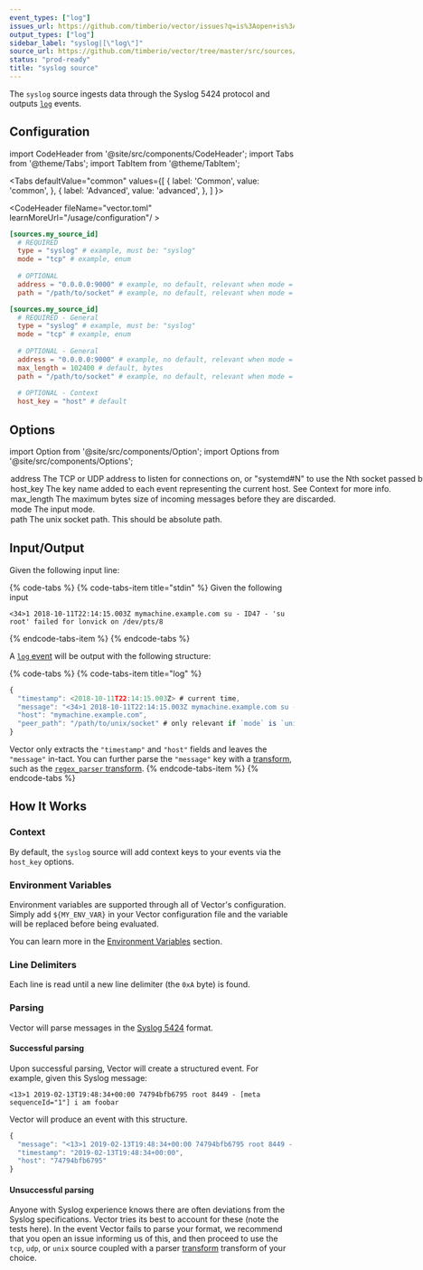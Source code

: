 ```yaml
---
event_types: ["log"]
issues_url: https://github.com/timberio/vector/issues?q=is%3Aopen+is%3Aissue+label%3A%22source%3A+syslog%22
output_types: ["log"]
sidebar_label: "syslog|[\"log\"]"
source_url: https://github.com/timberio/vector/tree/master/src/sources/syslog.rs
status: "prod-ready"
title: "syslog source" 
---
```


The `syslog` source ingests data through the Syslog 5424 protocol and outputs [`log`][docs.data-model.log] events.

## Configuration

import CodeHeader from '@site/src/components/CodeHeader';
import Tabs from '@theme/Tabs';
import TabItem from '@theme/TabItem';

<Tabs
  defaultValue="common"
  values={[
    { label: 'Common', value: 'common', },
    { label: 'Advanced', value: 'advanced', },
  ]
}>
<TabItem value="common">

<CodeHeader fileName="vector.toml" learnMoreUrl="/usage/configuration"/ >

```toml
[sources.my_source_id]
  # REQUIRED
  type = "syslog" # example, must be: "syslog"
  mode = "tcp" # example, enum
  
  # OPTIONAL
  address = "0.0.0.0:9000" # example, no default, relevant when mode = "tcp" or mode = "udp"
  path = "/path/to/socket" # example, no default, relevant when mode = "unix"
```

</TabItem>
<TabItem value="advanced">

<CodeHeader fileName="vector.toml" learnMoreUrl="/usage/configuration" />

```toml
[sources.my_source_id]
  # REQUIRED - General
  type = "syslog" # example, must be: "syslog"
  mode = "tcp" # example, enum
  
  # OPTIONAL - General
  address = "0.0.0.0:9000" # example, no default, relevant when mode = "tcp" or mode = "udp"
  max_length = 102400 # default, bytes
  path = "/path/to/socket" # example, no default, relevant when mode = "unix"
  
  # OPTIONAL - Context
  host_key = "host" # default
```

</TabItem>

</Tabs>

## Options

import Option from '@site/src/components/Option';
import Options from '@site/src/components/Options';

<Options filters={true}>


<Option
  common={true}
  defaultValue={null}
  enumValues={null}
  examples={["0.0.0.0:9000","systemd","systemd#2"]}
  name={"address"}
  nullable={true}
  path={null}
  relevantWhen={{"mode":["tcp","udp"]}}
  required={false}
  type={"string"}
  unit={null}>

### address

The TCP or UDP address to listen for connections on, or "systemd#N" to use the Nth socket passed by systemd socket activation. 


</Option>


<Option
  common={false}
  defaultValue={"host"}
  enumValues={null}
  examples={["host"]}
  name={"host_key"}
  nullable={false}
  path={null}
  relevantWhen={null}
  required={false}
  type={"string"}
  unit={null}>

### host_key

The key name added to each event representing the current host. See [Context](#context) for more info.


</Option>


<Option
  common={false}
  defaultValue={102400}
  enumValues={null}
  examples={[102400]}
  name={"max_length"}
  nullable={true}
  path={null}
  relevantWhen={null}
  required={false}
  type={"int"}
  unit={"bytes"}>

### max_length

The maximum bytes size of incoming messages before they are discarded.


</Option>


<Option
  common={true}
  defaultValue={null}
  enumValues={{"tcp":"Read incoming Syslog data over the TCP protocol.","udp":"Read incoming Syslog data over the UDP protocol.","unix":"Read uncoming Syslog data through a Unix socker."}}
  examples={["tcp","udp","unix"]}
  name={"mode"}
  nullable={false}
  path={null}
  relevantWhen={null}
  required={true}
  type={"string"}
  unit={null}>

### mode

The input mode.


</Option>


<Option
  common={true}
  defaultValue={null}
  enumValues={null}
  examples={["/path/to/socket"]}
  name={"path"}
  nullable={true}
  path={null}
  relevantWhen={{"mode":"unix"}}
  required={false}
  type={"string"}
  unit={null}>

### path

The unix socket path. *This should be absolute path.*



</Option>


</Options>

## Input/Output

Given the following input line:

{% code-tabs %}
{% code-tabs-item title="stdin" %}
Given the following input

```
<34>1 2018-10-11T22:14:15.003Z mymachine.example.com su - ID47 - 'su root' failed for lonvick on /dev/pts/8
```
{% endcode-tabs-item %}
{% endcode-tabs %}

A [`log` event][docs.data-model.log] will be output with the following structure:

{% code-tabs %}
{% code-tabs-item title="log" %}
```javascript
{
  "timestamp": <2018-10-11T22:14:15.003Z> # current time,
  "message": "<34>1 2018-10-11T22:14:15.003Z mymachine.example.com su - ID47 - 'su root' failed for lonvick on /dev/pts/8",
  "host": "mymachine.example.com",
  "peer_path": "/path/to/unix/socket" # only relevant if `mode` is `unix`
}
```

Vector only extracts the `"timestamp"` and `"host"` fields and leaves the
`"message"` in-tact. You can further parse the `"message"` key with a
[transform][docs.transforms], such as the
[`regex_parser` transform][docs.transforms.regex_parser].
{% endcode-tabs-item %}
{% endcode-tabs %}

## How It Works

### Context

By default, the `syslog` source will add context
keys to your events via the `host_key`
options.

### Environment Variables

Environment variables are supported through all of Vector's configuration.
Simply add `${MY_ENV_VAR}` in your Vector configuration file and the variable
will be replaced before being evaluated.

You can learn more in the [Environment Variables][docs.configuration#environment-variables]
section.

### Line Delimiters

Each line is read until a new line delimiter (the `0xA` byte) is found.

### Parsing

Vector will parse messages in the [Syslog 5424][urls.syslog_5424] format.

#### Successful parsing

Upon successful parsing, Vector will create a structured event. For example, given this Syslog message:

```
<13>1 2019-02-13T19:48:34+00:00 74794bfb6795 root 8449 - [meta sequenceId="1"] i am foobar
```

Vector will produce an event with this structure.

```javascript
{
  "message": "<13>1 2019-02-13T19:48:34+00:00 74794bfb6795 root 8449 - [meta sequenceId="1"] i am foobar",
  "timestamp": "2019-02-13T19:48:34+00:00",
  "host": "74794bfb6795"
}
```

#### Unsuccessful parsing

Anyone with Syslog experience knows there are often deviations from the Syslog specifications. Vector tries its best to account for these (note the tests here). In the event Vector fails to parse your format, we recommend that you open an issue informing us of this, and then proceed to use the `tcp`, `udp`, or `unix` source coupled with a parser [transform][docs.transforms] transform of your choice.


[docs.configuration#environment-variables]: ../../../usage/configuration#environment-variables
[docs.data-model.log]: ../../../about/data-model/log.md
[docs.transforms.regex_parser]: ../../../usage/configuration/transforms/regex_parser.md
[docs.transforms]: ../../../usage/configuration/transforms
[urls.syslog_5424]: https://tools.ietf.org/html/rfc5424
